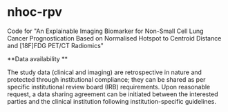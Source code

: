 # nhoc-rpv
Code for "An Explainable Imaging Biomarker for Non-Small Cell Lung Cancer Prognostication Based on Normalised Hotspot to Centroid Distance and [18F]FDG PET/CT Radiomics"

**Data availability **

The study data (clinical and imaging) are retrospective in nature and protected through institutional compliance; they can be shared as per specific institutional review board (IRB) requirements. Upon reasonable request, a data sharing agreement can be initiated between the interested parties and the clinical institution following institution-specific guidelines. 
